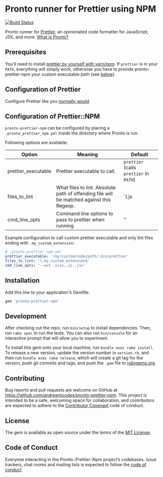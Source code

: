 # Pronto runner for Prettier using NPM

[![Build Status](https://travis-ci.org/andrewmcodes/pronto-prettier-npm.svg?branch=master)](https://travis-ci.org/andrewmcodes/pronto-prettier-npm)

Pronto runner for [Prettier](https://prettier.io), an opinionated code formatter for JavaScript, JSX, and more. [What is Pronto?](https://github.com/mmozuras/pronto)

## Prerequisites

You'll need to install [prettier by yourself with yarn/npm][prettier-install]. If `prettier` is in your `PATH`, everything will simply work, otherwise you have to provide pronto-prettier-npm your custom executable path (see [below](#configuration-of-prettier)).

[prettier-install]: https://prettier.io/docs/en/install.html

## Configuration of Prettier

Configure Prettier like you [normally would][prettier-configuration].

[prettier-configuration]: https://prettier.io/docs/en/configuration.html

## Configuration of Prettier::NPM

`pronto-prettier-npm` can be configured by placing a `.pronto_prettier_npm.yml` inside the directory where Pronto is run.

Following options are available:

| Option              | Meaning                                                                                  | Default                                 |
| ------------------- | ---------------------------------------------------------------------------------------- | --------------------------------------- |
| prettier_executable | Prettier executable to call.                                                             | `prettier` (calls `prettier` in `PATH`) |
| files_to_lint       | What files to lint. Absolute path of offending file will be matched against this Regexp. | `(\.js|\.jsx|\.scss)$`                  |
| cmd_line_opts       | Command line options to pass to prettier when running                                    | ''                                      |

Example configuration to call custom prettier executable and only lint files ending with `.my_custom_extension`:

```yaml
# .pronto_prettier_npm.yml
prettier_executable: '/my/custom/node/path/.bin/prettier'
files_to_lint: '\.my_custom_extension$'
cmd_line_opts: '--ext .scss,.js,.jsx'
```

## Installation

Add this line to your application's Gemfile:

```ruby
gem 'pronto-prettier-npm'
```

## Development

After checking out the repo, run `bin/setup` to install dependencies. Then, run `rake spec` to run the tests. You can also run `bin/console` for an interactive prompt that will allow you to experiment.

To install this gem onto your local machine, run `bundle exec rake install`. To release a new version, update the version number in `version.rb`, and then run `bundle exec rake release`, which will create a git tag for the version, push git commits and tags, and push the `.gem` file to [rubygems.org](https://rubygems.org).

## Contributing

Bug reports and pull requests are welcome on GitHub at https://github.com/andrewmcodes/pronto-prettier-npm. This project is intended to be a safe, welcoming space for collaboration, and contributors are expected to adhere to the [Contributor Covenant](http://contributor-covenant.org) code of conduct.

## License

The gem is available as open source under the terms of the [MIT License](https://opensource.org/licenses/MIT).

## Code of Conduct

Everyone interacting in the Pronto::Prettier::Npm project’s codebases, issue trackers, chat rooms and mailing lists is expected to follow the [code of conduct](https://github.com/[USERNAME]/pronto-prettier-npm/blob/master/CODE_OF_CONDUCT.md).
